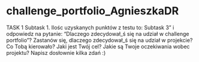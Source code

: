 # challenge_portfolio_AgnieszkaDR
TASK 1
Subtask 1. Ilośc uzyskanych punktów z testu to:
Subtask 3” i odpowiedz na pytanie: “Dlaczego zdecydował_ś się na udział w challenge portfolio”?
Zastanów się, dlaczego zdecydował_ś się na udział w projekcie? Co Tobą kierowało? Jaki jest Twój cel? Jakie są Twoje oczekiwania wobec projektu? Napisz dosłownie kilka zdań :)
